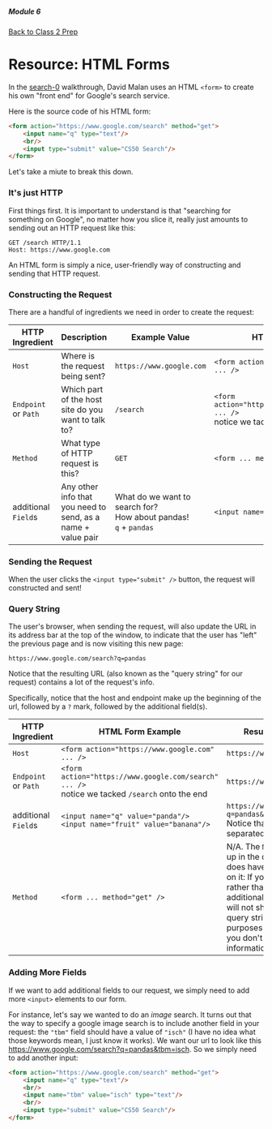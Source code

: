 ##### Module 6

[Back to Class 2 Prep](../class2-prep)

# Resource: HTML Forms

In the [search-0](https://www.youtube.com/watch?v=RQ2_TIXBo00&list=PLhQjrBD2T381f7IlC090UL9JN-PJfGoLd&index=14) walkthrough, David Malan uses an HTML `<form>` to create his own "front end" for Google's search service.

Here is the source code of his HTML form:

```html
<form action="https://www.google.com/search" method="get">
    <input name="q" type="text"/>
    <br/>
    <input type="submit" value="CS50 Search"/>
</form>
```

Let's take a miute to break this down. 

### It's just HTTP 

First things first. It is important to understand is that "searching for something on Google", no matter how you slice it, really just amounts to sending out an HTTP request like this:

```nohighlight
GET /search HTTP/1.1
Host: https://www.google.com
```

An HTML form is simply a nice, user-friendly way of constructing and sending that HTTP request.


### Constructing the Request

There are a handful of ingredients we need in order to create the request:

HTTP Ingredient | Description | Example Value | HTML Form Example
|----|----|----|----|
`Host` | Where is the request being sent? | `https://www.google.com` | `<form action="https://www.google.com" ... />` |
`Endpoint` or `Path` | Which part of the host site do you want to talk to? | `/search` | `<form action="https://www.google.com/search" ... />` <br> notice we tacked `/search` onto the end |
`Method` | What type of HTTP request is this? | `GET` | `<form ... method="get" />` |
additional `Field`s | Any other info that you need to send, as a name + value pair | What do we want to search for? <br> How about pandas! <br> `q` + `pandas` | `<input name="q" value="pandas"/>` |

### Sending the Request

When the user clicks the `<input type="submit" />` button, the request will constructed and sent! 

### Query String

The user's browser, when sending the request, will also update the URL in its address bar at the top of the window, to indicate that the user has "left" the previous page and is now visiting this new page:

`https://www.google.com/search?q=pandas`

Notice that the resulting URL (also known as the "query string" for our request) contains a lot of the request's info.

Specifically, notice that the host and endpoint make up the beginning of the url, followed by a `?` mark, followed by the additional field(s).

HTTP Ingredient | HTML Form Example | Resulting Query String
|----|----|----|
`Host` | `<form action="https://www.google.com" ... />` | `https://www.google.com`
`Endpoint` or `Path` | `<form action="https://www.google.com/search" ... />` <br> notice we tacked `/search` onto the end | `https://www.google.com/search`
additional `Field`s | `<input name="q" value="panda"/>` <br> `<input name="fruit" value="banana"/>` | `https://www.google.com/search?q=pandas&fruit=banana` <br> Notice that multiple fields are separated with a `&` symbol.
`Method` | `<form ... method="get" />` | N/A. The `Method` will does show up in the query string, but it does have an important effect on it: If your `method` is `POST` rather than `GET`, then the additional `Field`s like (`q=panda`) will not show up in the resulting query string. This is for security purposes in situations where you don't want sensitive information visible in the URL.


### Adding More Fields

If we want to add additional fields to our request, we simply need to add more `<input>` elements to our form. 

For instance, let's say we wanted to do an *image* search. It turns out that the way to specify a google image search is to include another field in your request: the `"tbm"` field should have a value of `"isch"` (I have no idea what those keywords mean, I just know it works). We want our url to look like this https://www.google.com/search?q=pandas&tbm=isch. So we simply need to add another input:

```html
<form action="https://www.google.com/search" method="get">
    <input name="q" type="text"/>
    <br/>
    <input name="tbm" value="isch" type="text"/>
    <br/>
    <input type="submit" value="CS50 Search"/>
</form>
```


